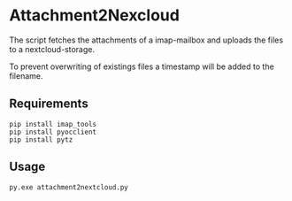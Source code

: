# Attachment2Nexcloud

The script fetches the attachments of a imap-mailbox and uploads the files to a nextcloud-storage. 

To prevent overwriting of existings files a timestamp will be added to the filename. 

## Requirements
```
pip install imap_tools
pip install pyocclient
pip install pytz
```

## Usage
```
py.exe attachment2nextcloud.py
```